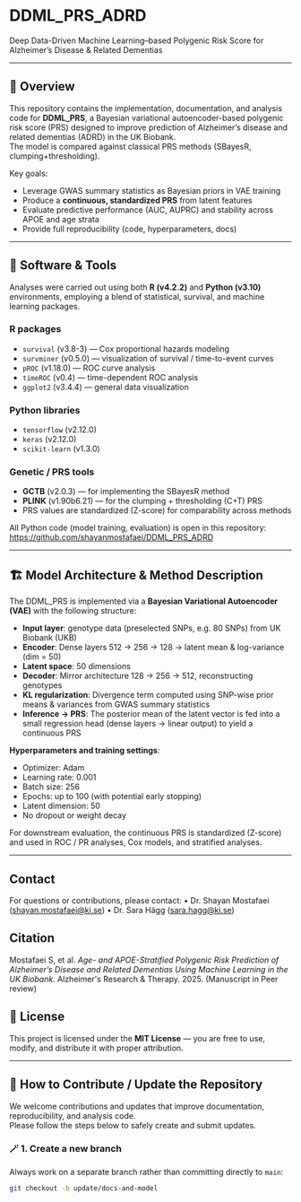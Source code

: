 # DDML_PRS_ADRD  

Deep Data-Driven Machine Learning–based Polygenic Risk Score for Alzheimer’s Disease & Related Dementias

---

## 📖 Overview

This repository contains the implementation, documentation, and analysis code for **DDML_PRS**, a Bayesian variational autoencoder-based polygenic risk score (PRS) designed to improve prediction of Alzheimer’s disease and related dementias (ADRD) in the UK Biobank.  
The model is compared against classical PRS methods (SBayesR, clumping+thresholding).  

Key goals:
- Leverage GWAS summary statistics as Bayesian priors in VAE training  
- Produce a **continuous, standardized PRS** from latent features  
- Evaluate predictive performance (AUC, AUPRC) and stability across APOE and age strata  
- Provide full reproducibility (code, hyperparameters, docs)

---

## 🧰 Software & Tools

Analyses were carried out using both **R (v4.2.2)** and **Python (v3.10)** environments, employing a blend of statistical, survival, and machine learning packages.

### R packages
- `survival` (v3.8-3) — Cox proportional hazards modeling  
- `survminer` (v0.5.0) — visualization of survival / time-to-event curves  
- `pROC` (v1.18.0) — ROC curve analysis  
- `timeROC` (v0.4) — time-dependent ROC analysis  
- `ggplot2` (v3.4.4) — general data visualization  

### Python libraries
- `tensorflow` (v2.12.0)  
- `keras` (v2.12.0)  
- `scikit-learn` (v1.3.0)   

### Genetic / PRS tools
- **GCTB** (v2.0.3) — for implementing the SBayesR method  
- **PLINK** (v1.90b6.21) — for the clumping + thresholding (C+T) PRS  
- PRS values are standardized (Z-score) for comparability across methods  

All Python code (model training, evaluation) is open in this repository:  
https://github.com/shayanmostafaei/DDML_PRS_ADRD  

---

## 🏗️ Model Architecture & Method Description

The DDML_PRS is implemented via a **Bayesian Variational Autoencoder (VAE)** with the following structure:

- **Input layer**: genotype data (preselected SNPs, e.g. 80 SNPs) from UK Biobank (UKB) 
- **Encoder**: Dense layers 512 → 256 → 128 → latent mean & log-variance (dim = 50)  
- **Latent space**: 50 dimensions  
- **Decoder**: Mirror architecture 128 → 256 → 512, reconstructing genotypes  
- **KL regularization**: Divergence term computed using SNP-wise prior means & variances from GWAS summary statistics  
- **Inference → PRS**: The posterior mean of the latent vector is fed into a small regression head (dense layers → linear output) to yield a continuous PRS  

**Hyperparameters and training settings**:
- Optimizer: Adam  
- Learning rate: 0.001  
- Batch size: 256  
- Epochs: up to 100 (with potential early stopping)  
- Latent dimension: 50  
- No dropout or weight decay  

For downstream evaluation, the continuous PRS is standardized (Z-score) and used in ROC / PR analyses, Cox models, and stratified analyses.

---

## Contact
For questions or contributions, please contact:
•	Dr. Shayan Mostafaei (shayan.mostafaei@ki.se) 
•	Dr. Sara Hägg (sara.hagg@ki.se)  

## Citation
Mostafaei S, et al. *Age- and APOE-Stratified Polygenic Risk Prediction of Alzheimer’s Disease and Related Dementias Using Machine Learning in the UK Biobank*. Alzheimer's Research & Therapy. 2025. (Manuscript in Peer review)

## 🧾 License

This project is licensed under the **MIT License** — you are free to use, modify, and distribute it with proper attribution.

---

## 🤝 How to Contribute / Update the Repository

We welcome contributions and updates that improve documentation, reproducibility, and analysis code.  
Please follow the steps below to safely create and submit updates.

### 🪄 1. Create a new branch
Always work on a separate branch rather than committing directly to `main`:
```bash
git checkout -b update/docs-and-model
